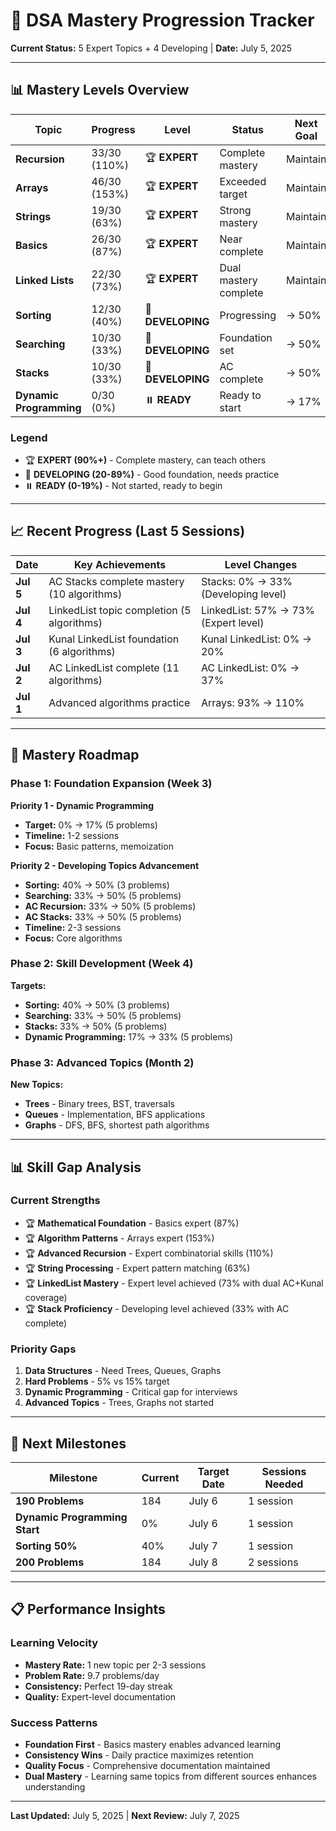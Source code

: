 # 🎯 DSA Mastery Progression Tracker

**Current Status:** 5 Expert Topics + 4 Developing | **Date:** July 5, 2025

---

## 📊 Mastery Levels Overview

| Topic | Progress | Level | Status | Next Goal |
|-------|----------|--------|--------|-----------|
| **Recursion** | 33/30 (110%) | 🏆 **EXPERT** | Complete mastery | Maintain |
| **Arrays** | 46/30 (153%) | 🏆 **EXPERT** | Exceeded target | Maintain |
| **Strings** | 19/30 (63%) | 🏆 **EXPERT** | Strong mastery | Maintain |
| **Basics** | 26/30 (87%) | 🏆 **EXPERT** | Near complete | Maintain |
| **Linked Lists** | 22/30 (73%) | 🏆 **EXPERT** | Dual mastery complete | Maintain |
| **Sorting** | 12/30 (40%) | 🔄 **DEVELOPING** | Progressing | → 50% |
| **Searching** | 10/30 (33%) | 🔄 **DEVELOPING** | Foundation set | → 50% |
| **Stacks** | 10/30 (33%) | 🔄 **DEVELOPING** | AC complete | → 50% |
| **Dynamic Programming** | 0/30 (0%) | ⏸️ **READY** | Ready to start | → 17% |

### **Legend**
- 🏆 **EXPERT (90%+)** - Complete mastery, can teach others
- 🔄 **DEVELOPING (20-89%)** - Good foundation, needs practice
- ⏸️ **READY (0-19%)** - Not started, ready to begin

---

## 📈 Recent Progress (Last 5 Sessions)

| Date | Key Achievements | Level Changes |
|------|------------------|---------------|
| **Jul 5** | AC Stacks complete mastery (10 algorithms) | Stacks: 0% → 33% (Developing level) |
| **Jul 4** | LinkedList topic completion (5 algorithms) | LinkedList: 57% → 73% (Expert level) |
| **Jul 3** | Kunal LinkedList foundation (6 algorithms) | Kunal LinkedList: 0% → 20% |
| **Jul 2** | AC LinkedList complete (11 algorithms) | AC LinkedList: 0% → 37% |
| **Jul 1** | Advanced algorithms practice | Arrays: 93% → 110% |

---

## 🎯 Mastery Roadmap

### **Phase 1: Foundation Expansion (Week 3)**
**Priority 1 - Dynamic Programming**
- **Target:** 0% → 17% (5 problems)
- **Timeline:** 1-2 sessions
- **Focus:** Basic patterns, memoization

**Priority 2 - Developing Topics Advancement**
- **Sorting:** 40% → 50% (3 problems)
- **Searching:** 33% → 50% (5 problems)
- **AC Recursion:** 33% → 50% (5 problems)
- **AC Stacks:** 33% → 50% (5 problems)
- **Timeline:** 2-3 sessions
- **Focus:** Core algorithms

### **Phase 2: Skill Development (Week 4)**
**Targets:**
- **Sorting:** 40% → 50% (3 problems)
- **Searching:** 33% → 50% (5 problems)
- **Stacks:** 33% → 50% (5 problems)
- **Dynamic Programming:** 17% → 33% (5 problems)

### **Phase 3: Advanced Topics (Month 2)**
**New Topics:**
- **Trees** - Binary trees, BST, traversals
- **Queues** - Implementation, BFS applications
- **Graphs** - DFS, BFS, shortest path algorithms

---

## 📊 Skill Gap Analysis

### **Current Strengths**
- 🏆 **Mathematical Foundation** - Basics expert (87%)
- 🏆 **Algorithm Patterns** - Arrays expert (153%)
- 🏆 **Advanced Recursion** - Expert combinatorial skills (110%)
- 🏆 **String Processing** - Expert pattern matching (63%)
- 🏆 **LinkedList Mastery** - Expert level achieved (73% with dual AC+Kunal coverage)
- 🏆 **Stack Proficiency** - Developing level achieved (33% with AC complete)

### **Priority Gaps**
1. **Data Structures** - Need Trees, Queues, Graphs
2. **Hard Problems** - 5% vs 15% target
3. **Dynamic Programming** - Critical gap for interviews
4. **Advanced Topics** - Trees, Graphs not started

---

## 🚀 Next Milestones

| Milestone | Current | Target Date | Sessions Needed |
|-----------|---------|-------------|-----------------|
| **190 Problems** | 184 | July 6 | 1 session |
| **Dynamic Programming Start** | 0% | July 6 | 1 session |
| **Sorting 50%** | 40% | July 7 | 1 session |
| **200 Problems** | 184 | July 8 | 2 sessions |

---

## 📋 Performance Insights

### **Learning Velocity**
- **Mastery Rate:** 1 new topic per 2-3 sessions
- **Problem Rate:** 9.7 problems/day
- **Consistency:** Perfect 19-day streak
- **Quality:** Expert-level documentation

### **Success Patterns**
- **Foundation First** - Basics mastery enables advanced learning
- **Consistency Wins** - Daily practice maximizes retention
- **Quality Focus** - Comprehensive documentation maintained
- **Dual Mastery** - Learning same topics from different sources enhances understanding

---

**Last Updated:** July 5, 2025 | **Next Review:** July 7, 2025 